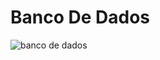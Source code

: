 ﻿# Banco De Dados
![banco de dados](https://github.com/user-attachments/assets/97e71af1-bda3-49a3-8949-cae7de49fb6f)
